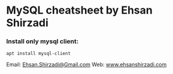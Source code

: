 # MySQL cheatsheet by Ehsan Shirzadi

### Install only mysql client:
```
apt install mysql-client
```



Email: Ehsan.Shirzadi@Gmail.com
Web: www.ehsanshirzadi.com
